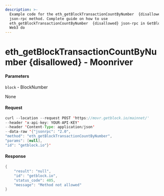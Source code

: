 ```yaml
---
description: >-
  Example code for the eth_getBlockTransactionCountByNumber  {disallowed}
  json-rpc method. Сomplete guide on how to use
  eth_getBlockTransactionCountByNumber  {disallowed} json-rpc in GetBlock.io
  Web3 do
---
```


# eth\_getBlockTransactionCountByNumber {disallowed} - Moonriver

#### Parameters

`block` - BlockNumber

None

#### Request

```java
curl --location --request POST 'https://movr.getblock.io/mainnet/' 
--header 'x-api-key: YOUR-API-KEY' 
--header 'Content-Type: application/json' 
--data-raw '{"jsonrpc": "2.0",
"method": "eth_getBlockTransactionCountByNumber",
"params": [null],
"id": "getblock.io"}'
```

#### Response

```java
{
    "result": "null",
    "id": "getblock.io",
    "status_code": 405,
    "message": "Method not allowed"
}
```
